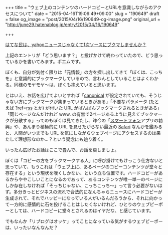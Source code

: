 +++
title = "ウェブ上のコンテンツのハードコピーとURLを意識しながらのアクセスについて"
date = "2015-04-16T19:06:49+09:00"
slug = "190649"
draft = false
og_image = "post/2015/04/16/190649-og-image.png"
original_url = "http://june29.hatenablog.jp/entry/2015/04/16/190649"

+++

<p><a href="http://anond.hatelabo.jp/20150415113635" title="最近はてなのピックアップにyahooニュースが並ぶことが多い気がする。twitterやfacebookなら仕方ないけど、ここははてなだよね？クリエイターとかコン…">はてな民は、yahooニュースじゃなくて1次ソースにブクマしませんか？</a></p>
<p>上記のエントリが「どう思います？」と投げかけて終わっていたので、どう思っているかを書いてみます。ポエムです。</p>
<p>ぼくも、自分が気付く限りは「元情報」の方を探し出してきて「ぼくは、こっちを」と意識的にブックマークしているので、言わんとしていることはよくわかる。同様のモヤモヤ〜は、ぼくも抱えていると思います。</p>
<p>とはいえ、お話を広げてよいとすれば「<a class="keyword" href="http://d.hatena.ne.jp/keyword/canonical">canonical</a> が設定されていても、そうじゃない方にブックマークが集まっているときがある」「不要なパラメータ (たとえば ?ref=<a class="keyword" href="http://d.hatena.ne.jp/keyword/rss">rss</a> とか) が付いた URL がばんばんブックマークされるときがある」「同じページなんだけれど www. の有無で2ページあるように見えてブックマークが分散する」ってのもぼくは見てきたし、昨今の「<a class="keyword" href="http://d.hatena.ne.jp/keyword/%A5%B9%A5%DE%A1%BC%A5%C8%A5%D5%A5%A9%A5%F3">スマートフォン</a>アプリの勃興」や、あんまり積極的に URL を見せたがらない最近の <a class="keyword" href="http://d.hatena.ne.jp/keyword/Safari">Safari</a> なんかを鑑みると、人間がいつまでも URL を気にしながらウェブページにアクセスするのは果たして理想形なのか…？という疑念にも辿り着く。</p>
<p>いったん広げたお話はここで畳んで、お話を戻しましょ。</p>
<p>ぼくは「コピーの方をブックマークする人」に呼び掛けてもけっこう仕方ないと思っていて、もうこれは「ウェブ上に、あるページのコピーコンテンツが堂々と存在する」という現状を嘆くしかない、という立ち位置です。ハードコピーがあるからややこしいことになるのであって、あるコンテンツが唯一単一のページにしか存在しなければ「そっちじゃない、こっちこっち〜」って言う必要がないはず。多分きっとビジネスの流れで合法的になんちゃらニュースにハードコピーが生成されて、それでハッピーになっている人がいるんだろうから、それに向かって一方的に感情的に石を投げることはしたくないけれど、ひとりのウェブピーポーとしては、ハードコピーに堂々とされるのはイヤだな、と感じています。</p>
<p>でもなんか「リブログはオッケ」ってことになっている気がするウェブピーポーは、いったいなんなんだ？</p>
